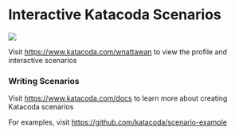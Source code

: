 # Interactive Katacoda Scenarios

[![](http://shields.katacoda.com/katacoda/wnattawan/count.svg)](https://www.katacoda.com/wnattawan "Get your profile on Katacoda.com")

Visit https://www.katacoda.com/wnattawan to view the profile and interactive scenarios

### Writing Scenarios
Visit https://www.katacoda.com/docs to learn more about creating Katacoda scenarios

For examples, visit https://github.com/katacoda/scenario-example
